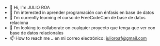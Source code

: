 - 👋 Hi, I’m  JULIO ROA
- 👀 I’m interested in aprender programación con énfasis en base de datos
- 🌱 I’m currently learning  el curso de FreeCodeCam de base de datos relaciona
- 💞️ I’m looking to collaborate on cualquier proyecto que tenga que ver con base de datos relacionales
- 📫 How to reach me .. en mi  correo electrónico: julioroaf@gmail.com
<!---
JulioRoaF/JulioRoaF is a ✨ special ✨ repository because its `README.md` (this file) appears on your GitHub profile.
You can click the Preview link to take a look at your changes.
-->
